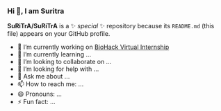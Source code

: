 ### Hi 👋, I am Suritra


**SuRiTrA/SuRiTrA** is a ✨ _special_ ✨ repository because its `README.md` (this file) appears on your GitHub profile.


- 🔭 I’m currently working on [BioHack Virtual Internship](https://github.com/Team-Rosalind/team-rosalind-project)
- 🌱 I’m currently learning ...
- 👯 I’m looking to collaborate on ...
- 🤔 I’m looking for help with ...
- 💬 Ask me about ...
- 📫 How to reach me: ...
- 😄 Pronouns: ...
- ⚡ Fun fact: ...


